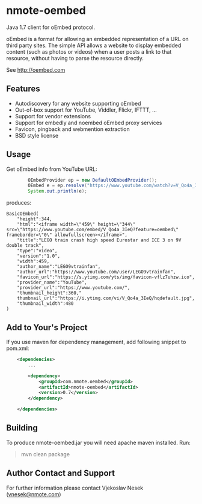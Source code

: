 nmote-oembed
=====================================

Java 1.7 client for oEmbed protocol.

oEmbed is a format for allowing an embedded representation of a URL on third party sites. The simple API allows a website to display embedded content (such as photos or videos) when a user posts a link to that resource, without having to parse the resource directly.

See http://oembed.com

Features
--------

* Autodiscovery for any website supporting oEmbed
* Out-of-box support for YouTube, Viddler, Flickr, IFTTT, ...
* Support for vendor extensions
* Support for embedly and noembed oEmbed proxy services
* Favicon, pingback and webmention extraction
* BSD style license

Usage
-----

Get oEmbed info from YouTube URL:

```java
		OEmbedProvider ep = new DefaultOEmbedProvider();
		OEmbed e = ep.resolve("https://www.youtube.com/watch?v=V_Qo4a_3IeQ");
		System.out.println(e);
```

produces:
```
BasicOEmbed(
	"height":344,
	"html":"<iframe width=\"459\" height=\"344\" src=\"https://www.youtube.com/embed/V_Qo4a_3IeQ?feature=oembed\" frameborder=\"0\" allowfullscreen></iframe>",
	"title":"LEGO train crash high speed Eurostar and ICE 3 on 9V double track",
	"type":"video",
	"version":"1.0",
	"width":459,
	"author_name":"LEGO9vtrainfan",
	"author_url":"https://www.youtube.com/user/LEGO9vtrainfan",
	"favicon_url":"https://s.ytimg.com/yts/img/favicon-vflz7uhzw.ico",
	"provider_name":"YouTube",
	"provider_url":"https://www.youtube.com/",
	"thumbnail_height":360,"
	thumbnail_url":"https://i.ytimg.com/vi/V_Qo4a_3IeQ/hqdefault.jpg",
	"thumbnail_width":480
)
```

Add to Your's Project
---------------------

If you use maven for dependency management, add following snippet to pom.xml:

```xml
	<dependencies>
		...

		<dependency>
			<groupId>com.nmote.oembed</groupId>
			<artifactId>nmote-oembed</artifactId>
			<version>0.7</version>
		</dependency>

	</dependencies>
```

Building
--------
To produce nmote-oembed.jar you will need apache maven installed. Run:

> mvn clean package



Author Contact and Support
--------------------------

For further information please contact
Vjekoslav Nesek (vnesek@nmote.com)

